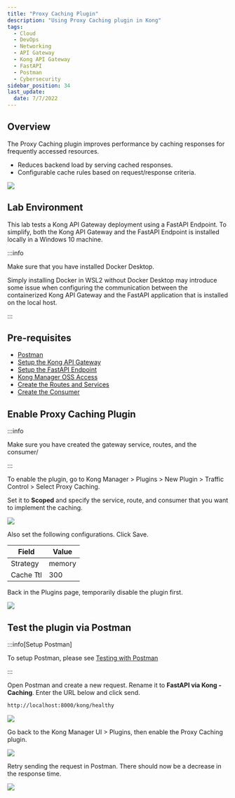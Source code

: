 ```yaml
---
title: "Proxy Caching Plugin"
description: "Using Proxy Caching plugin in Kong"
tags: 
  - Cloud
  - DevOps
  - Networking 
  - API Gateway
  - Kong API Gateway
  - FastAPI 
  - Postman
  - Cybersecurity
sidebar_position: 34
last_update:
  date: 7/7/2022
---
```


## Overview 

The Proxy Caching plugin improves performance by caching responses for frequently accessed resources.  

- Reduces backend load by serving cached responses.  
- Configurable cache rules based on request/response criteria.  

![](/img/docs/12042024-kong-gw-traffic-control-plugin.png)

## Lab Environment

This lab tests a Kong API Gateway deployment using a FastAPI Endpoint. To simplify, both the Kong API Gateway and the FastAPI Endpoint is installed locally in a Windows 10 machine.

:::info 

Make sure that you have installed Docker Desktop. 

Simply installing Docker in WSL2 without Docker Desktop may introduce some issue when configuring the communication between the containerized Kong API Gateway and the FastAPI application that is installed on the local host.

:::

## Pre-requisites 

- [Postman](https://www.postman.com/downloads/)
- [Setup the Kong API Gateway](/docs/006-Networking/060-Kong-API-Gateway/015-Containerized-Kong-and-Other-Apps.md)
- [Setup the FastAPI Endpoint](/docs/006-Networking/060-Kong-API-Gateway/016-Testing-wth-an-FastAPI-Endpoint.md#setup-the-api-endpoint)
- [Kong Manager OSS Access](/docs/006-Networking/060-Kong-API-Gateway/015-Containerized-Kong-and-Other-Apps.md)
- [Create the Routes and Services](/docs/006-Networking/060-Kong-API-Gateway/016-Testing-wth-an-FastAPI-Endpoint.md)
- [Create the Consumer](/docs/006-Networking/060-Kong-API-Gateway/017-Consumers-Plugins-Upstreams.md#create-the-kong-consumer)

## Enable Proxy Caching Plugin

:::info

Make sure you have created the gateway service, routes, and the consumer/

:::

To enable the plugin, go to Kong Manager > Plugins > New Plugin > Traffic Control > Select Proxy Caching.

Set it to **Scoped** and specify the service, route, and consumer that you want to implement the caching.

![](/img/docs/12042024-kong-gw-proxy-caching-plugin-scoped.png)

Also set the following configurations. Click Save.

| Field     | Value   |
|-----------|---------|
| Strategy  | memory  | 
| Cache Ttl | 300

Back in the Plugins page, temporarily disable the plugin first.

![](/img/docs/12042024-kong-gw-proxy-caching-plugin-scoped-disabled.png)


## Test the plugin via Postman

:::info[Setup Postman]

To setup Postman, please see [Testing with Postman](/docs/006-Networking/060-Kong-API-Gateway/016-Testing-wth-an-FastAPI-Endpoint.md#testing-with-postman)

:::

Open Postman and create a new request. Rename it to **FastAPI via Kong - Caching**. Enter the URL below and click send.

```bash
http://localhost:8000/kong/healthy 
```

![](/img/docs/12042024-kong-gw-proxy-caching-plugin-checkpostman-2.png)

Go back to the Kong Manager UI > Plugins, then enable the Proxy Caching plugin.

![](/img/docs/12042024-kong-gw-proxy-caching-plugin-scoped-enabled.png)

Retry sending the request in Postman. There should now be a decrease in the response time.

![](/img/docs/12042024-kong-gw-proxy-caching-plugin-checkpostman-3.png)
